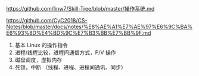 https://github.com/linw7/Skill-Tree/blob/master/操作系统.md

https://github.com/CyC2018/CS-Notes/blob/master/docs/notes/%E8%AE%A1%E7%AE%97%E6%9C%BA%E6%93%8D%E4%BD%9C%E7%B3%BB%E7%BB%9F.md

1. 基本 Linux 的操作指令
2. 进程/线程比较，进程间通信方式，P/V 操作
3. 磁盘调度，虚拟内存
4. 死锁，中断
（线程、进程、进程间通讯、同步）